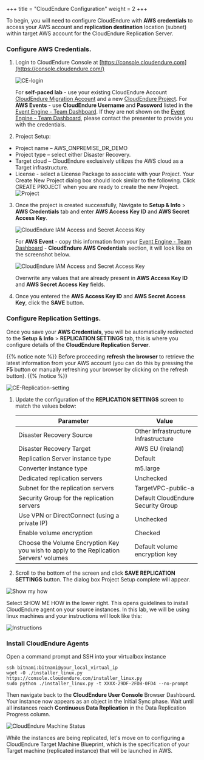 +++
title = "CloudEndure Configuration"
weight = 2
+++


To begin, you will need to configure CloudEndure with **AWS credentials** to access your AWS account and **replication destination** location (subnet) within target AWS account for the CloudEndure Replication Server.

### Configure AWS Credentials.

1. Login to CloudEndure Console at [https://console.cloudendure.com](https://console.cloudendure.com/)

    ![CE-login](/ce/CE-login.png?classes=shadow,border&height=350px)

    For **self-paced lab** - use your existing CloudEndure Account [CloudEndure Migration Account](https://console.cloudendure.com/#/register/register) and a new <a href="https://docs.cloudendure.com/#Getting_Started_with_CloudEndure/Working_with_Projects/Working_with_Projects.htm#Creating_a_New_Project%3FTocPath%3DNavigation%7CGetting%2520Started%2520with%2520CloudEndure%7CWorking%2520with%2520Projects%7C_____2" target="_blank">CloudEndure Project</a>. For **AWS Events** - use **CloudEndure Username** and **Password** listed in the <A href="https://dashboard.eventengine.run/dashboard" target="_blank">Event Engine - Team Dashboard</a>. If they are not shown on the <A href="https://dashboard.eventengine.run/dashboard" target="_blank">Event Engine - Team Dashboard</a>, please contact the presenter to provide you with the credentials.

2. Project Setup:

- Project name – AWS_ONPREMISE_DR_DEMO
- Project type – select either Disaster Recovery.
- Target cloud – CloudEndure exclusively utilizes the AWS cloud as a Target infrastructure.
- License - select a License Package to associate with your Project.
Your Create New Project dialog box should look similar to the following. Click CREATE PROJECT when you are ready to create the new Project.
![Project](/lab1/PROJECT_CONFIGURATION.png?classes=shadow,border&height=350px)

3. Once the project is created successfully, Navigate to **Setup & Info** > **AWS Credentials** tab and enter **AWS Access Key ID** and **AWS Secret Access Key**.
   
    ![CloudEndure IAM Access and Secret Access Key](/ce/ce-self-service-accesskeys.png?classes=shadow,border)

    For **AWS Event** - copy this information from your <A href="https://dashboard.eventengine.run/dashboard" target="_blank">Event Engine - Team Dashboard</a> - **CloudEndure AWS Credentials** section, it will look like on the screenshot below.  

    ![CloudEndure IAM Access and Secret Access Key](/ce/CE-credentials.png?classes=shadow,border)

    Overwrite any values that are already present in **AWS Access Key ID** and **AWS Secret Access Key** fields.

4. Once you entered the **AWS Access Key ID** and **AWS Secret Access Key**, click the **SAVE** button.

### Configure Replication Settings.

Once you save your **AWS Credentials**, you will be automatically redirected to the **Setup & Info** > **REPLICATION SETTINGS** tab, this is where you configure details of the **CloudEndure Replication Server**.

{{% notice note %}}
Before proceeding **refresh the browser** to retrieve the latest information from your AWS account (you can do this by pressing the **F5** button or manually refreshing your browser by clicking on the refresh button).
{{% /notice %}}

![CE-Replication-setting](/lab2/project_setup.PNG?classes=shadow,border&height=350px)

1. Update the configuration of the **REPLICATION SETTINGS** screen to match the values below:

    | Parameter                                  | Value                                                        |
    | ------------------------------------------ | ------------------------------------------------------------ |
    | Disaster Recovery Source                           | Other Infrastructure Infrastructure                                         |
    | Disaster Recovery Target                           | AWS EU (Ireland)                                         |
    | Replication Server instance type           | Default                                                      |
    | Converter instance type                    | m5.large                                                     |
    | Dedicated replication servers              | Unchecked                                                    |
    | Subnet for the replication servers         | TargetVPC-public-a |
    | Security Group for the replication servers | Default CloudEndure Security Group                                                     |
    | Use VPN or DirectConnect (using a private IP) | Unchecked                                                |
    | Enable volume encryption                   | Checked                                                     |    
    | Choose the Volume Encryption Key you wish to apply to the Replication Servers' volumes | Default volume encryption key  |
    

2. Scroll to the bottom of the screen and click **SAVE REPLICATION SETTINGS** button. The dialog box Project Setup complete will appear.

![Show my how](/lab1/showMeHow.png?classes=shadow,border&height=350px)

Select SHOW ME HOW in the lower right. This opens guidelines to install CloudEndure agent on your source instances. In this lab, we will be using linux machines and your instructions will look like this:

![Instructions](/lab1/instructions.png?classes=shadow,border&height=350px)

### Install CloudEndure Agents

Open a command prompt and SSH into your virtualbox instance 

```
ssh bitnami:bitnami@your_local_virtual_ip
wget -O ./installer_linux.py https://console.cloudendure.com/installer_linux.py
sudo python ./installer_linux.py -t XXXX-29DF-2FDB-0FD4 --no-prompt

```

Then navigate back to the **CloudEndure User Console** Browser Dashboard. Your instance now appears as an object in the Initial Sync phase. Wait until all instances reach **Continuous Data Replication** in the Data Replication Progress column.

![CloudEndure Machine Status](/lab1/machine_status_cloudendure.PNG?classes=shadow,border&height=350px)

While the instances are being replicated, let's move on to configuring a CloudEndure Target Machine Blueprint, which is the specification of your Target machine (replicated instance) that will be launched in AWS.